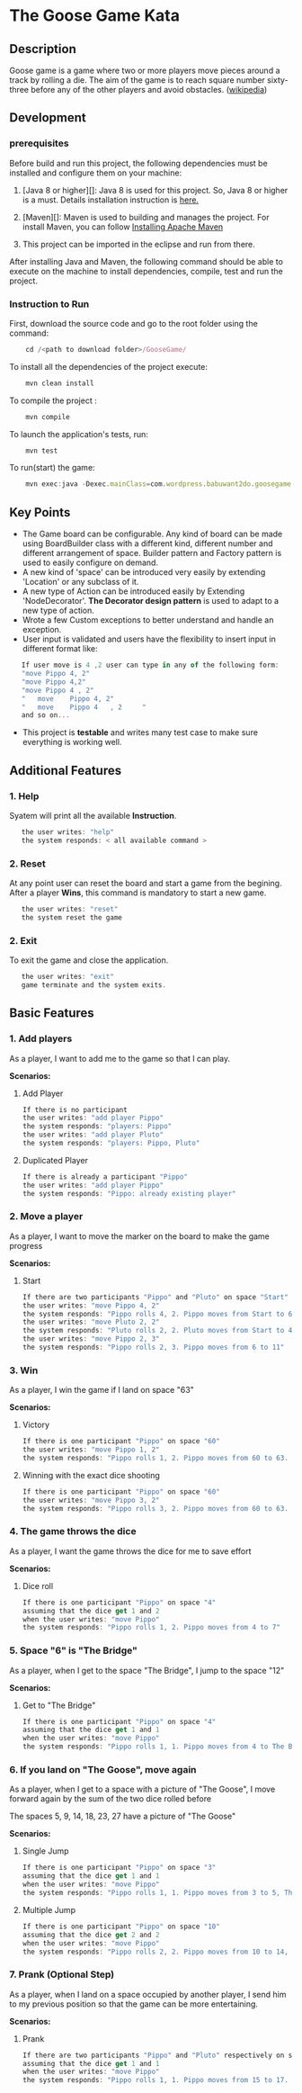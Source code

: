 


# The Goose Game Kata
## Description
Goose game is a game where two or more players move pieces around a track by rolling a die. The aim of the game is to reach square number sixty-three before any of the other players and avoid obstacles. ([wikipedia](https://en.wikipedia.org/wiki/Game_of_the_Goose))

## Development

### prerequisites
Before build and run this project, the following dependencies must be installed and configure them on your machine:

1. [Java 8 or higher][]: Java 8 is used for this project. So, Java 8 or higher is a must. Details installation instruction is [here.](https://docs.oracle.com/javase/8/docs/technotes/guides/install/install_overview.html#A1097257)
2. [Maven][]: Maven is used to building and manages the project. For install Maven, you can follow [Installing Apache Maven](https://maven.apache.org/install.html)

3. This project can be imported in the eclipse and run from there.

After installing Java and Maven, the following command should be able to execute on the machine to install dependencies, compile, test and run the project.

### Instruction to Run

First, download the source code and go to the root folder using the command:

```js
    cd /<path to download folder>/GooseGame/
```
To install all the dependencies of the project execute:
```js
    mvn clean install
```
To compile the project :
```js 
    mvn compile
```
To launch the application's tests, run:
```js
    mvn test
```
To run(start) the game:  
```js
    mvn exec:java -Dexec.mainClass=com.wordpress.babuwant2do.goosegame.App
```

## Key Points

- The Game board can be configurable. Any kind of board can be made using BoardBuilder class with a different kind, different number and different arrangement of space. Builder pattern and Factory pattern is used to easily configure on demand.
- A new kind of 'space' can be introduced very easily by extending 'Location' or any subclass of it. 
- A new type of Action can be introduced easily by Extending 'NodeDecorator'. **The Decorator design pattern** is used to adapt to a new type of action.
- Wrote a few Custom exceptions to better understand and handle an exception.
- User input is validated and users have the flexibility to insert input in different format like:
```js
   If user move is 4 ,2 user can type in any of the following form: 
   "move Pippo 4, 2"
   "move Pippo 4,2"
   "move Pippo 4 , 2"
   "   move    Pippo 4, 2"
   "   move    Pippo 4   , 2     "
   and so on... 
   ```
- This project is **testable** and writes many test case to make sure everything is working well.



## Additional Features
### 1. Help
Syatem will print all the available **Instruction**.
```js
   the user writes: "help"
   the system responds: < all available command >
```

### 2. Reset
At any point user can reset the board and start a game from the begining. After a player **Wins**, this command is mandatory to start a new game. 

```js
   the user writes: "reset"
   the system reset the game
```


### 2. Exit
To exit the game and close the application. 

```js
   the user writes: "exit"
   game terminate and the system exits.
```


## Basic Features

### 1. Add players
As a player, I want to add me to the game so that I can play.

**Scenarios:**
1. Add Player
   ```js
   If there is no participant
   the user writes: "add player Pippo"
   the system responds: "players: Pippo"
   the user writes: "add player Pluto"
   the system responds: "players: Pippo, Pluto"
   ```

2. Duplicated Player
   ```js
   If there is already a participant "Pippo"
   the user writes: "add player Pippo"
   the system responds: "Pippo: already existing player"
   ```

### 2. Move a player
As a player, I want to move the marker on the board to make the game progress

**Scenarios:**
1. Start
   ```js
   If there are two participants "Pippo" and "Pluto" on space "Start"
   the user writes: "move Pippo 4, 2"
   the system responds: "Pippo rolls 4, 2. Pippo moves from Start to 6"
   the user writes: "move Pluto 2, 2"
   the system responds: "Pluto rolls 2, 2. Pluto moves from Start to 4"
   the user writes: "move Pippo 2, 3"
   the system responds: "Pippo rolls 2, 3. Pippo moves from 6 to 11"
   ```

### 3. Win
As a player, I win the game if I land on space "63"

**Scenarios:**
1. Victory
   ```js
   If there is one participant "Pippo" on space "60"
   the user writes: "move Pippo 1, 2"
   the system responds: "Pippo rolls 1, 2. Pippo moves from 60 to 63. Pippo Wins!!"
   ```

2. Winning with the exact dice shooting
   ```js
   If there is one participant "Pippo" on space "60"
   the user writes: "move Pippo 3, 2"
   the system responds: "Pippo rolls 3, 2. Pippo moves from 60 to 63. Pippo bounces! Pippo returns to 61"
   ```
### 4. The game throws the dice
As a player, I want the game throws the dice for me to save effort

**Scenarios:**
1. Dice roll
   ```js
   If there is one participant "Pippo" on space "4"
   assuming that the dice get 1 and 2
   when the user writes: "move Pippo"
   the system responds: "Pippo rolls 1, 2. Pippo moves from 4 to 7"
   ```

### 5. Space "6" is "The Bridge"
As a player, when I get to the space "The Bridge", I jump to the space "12"

**Scenarios:**
1. Get to "The Bridge"
   ```js
   If there is one participant "Pippo" on space "4"
   assuming that the dice get 1 and 1
   when the user writes: "move Pippo"
   the system responds: "Pippo rolls 1, 1. Pippo moves from 4 to The Bridge. Pippo jumps to 12"
   ```

### 6. If you land on "The Goose", move again
As a player, when I get to a space with a picture of "The Goose", I move forward again by the sum of the two dice rolled before

The spaces 5, 9, 14, 18, 23, 27 have a picture of "The Goose"

**Scenarios:**
1. Single Jump
   ```js
   If there is one participant "Pippo" on space "3"
   assuming that the dice get 1 and 1
   when the user writes: "move Pippo"
   the system responds: "Pippo rolls 1, 1. Pippo moves from 3 to 5, The Goose. Pippo moves again and goes to 7"
   ```

2. Multiple Jump
   ```js
   If there is one participant "Pippo" on space "10"
   assuming that the dice get 2 and 2
   when the user writes: "move Pippo"
   the system responds: "Pippo rolls 2, 2. Pippo moves from 10 to 14, The Goose. Pippo moves again and goes to 18, The Goose. Pippo moves again and goes to 22"
   ```

### 7. Prank (Optional Step)
As a player, when I land on a space occupied by another player, I send him to my previous position so that the game can be more entertaining.

**Scenarios:**
1. Prank
   ```js
   If there are two participants "Pippo" and "Pluto" respectively on spaces "15" and "17"
   assuming that the dice get 1 and 1
   when the user writes: "move Pippo"
   the system responds: "Pippo rolls 1, 1. Pippo moves from 15 to 17. On 17 there is Pluto, who returns to 15"
   ```

